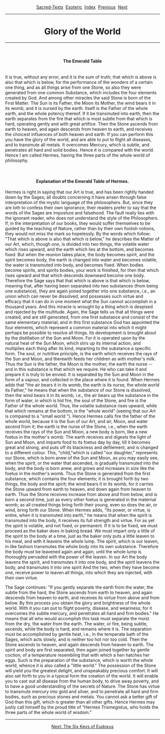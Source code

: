 <HTML>
 <HEAD>
<!-- Global site tag (gtag.js) - Google Analytics -->
<script async src="https://www.googletagmanager.com/gtag/js?id=UA-12241170-1"></script>
<script>
  window.dataLayer = window.dataLayer || [];
  function gtag(){dataLayer.push(arguments);}
  gtag('js', new Date());

  gtag('config', 'UA-12241170-1');
  gtag('config', 'GA_MEASUREMENT_ID', {
    'linker': {
      'domains': ['sacred-texts.com', 'next.sacred-texts.com', 'happyvegan.jp', 'next.happyvegan.jp', 'sacred-texts.online', 'next.sacred-texts.online']
    }
  });
</script>
<!-- End Global site tag (gtag.js) - Google Analytics -->
<TITLE>Glory of the World</TITLE>
 </HEAD>
 <BODY>
 <CENTER>
 <A HREF="../index.htm">Sacred-Texts</A>&nbsp;
 <A HREF="../eso/index.htm">Esoteric</A>&nbsp;
 <A HREF="index.htm">Index</A>&nbsp;
 <A HREF="emerald.htm">Previous</A>&nbsp;
 <A HREF="eudoxus.htm">Next</A>&nbsp;
 </CENTER>
 <HR>
 <CENTER><H1>Glory of the World</H1></CENTER>
 <hr>
 <br>
 <center>
 <h4>The Emerald Table</h4><br>
 </center>
 It is true, without any error, and it is the sum of truth; that which is above is also that which is below, for the performance of the wonders of a certain one thing, and as all things arise from one Stone, so also they were generated from one common Substance, which includes the four elements created by God. And among other miracles the said Stone is born of the First Matter. The Sun is its Father, the Moon its Mother, the wind bears it in its womb, and it is nursed by the earth. Itself is the Father of the whole earth, and the whole potency thereof. If it be transmuted into earth, then the earth separates from the fire that which is most subtle from that which is hard, operating gently and with great artifice. Then the Stone ascends from earth to heaven, and again descends from heaven to earth, and receives the choicest influences of both heaven and earth. If you can perform this you have the glory of the world, and are able to put to flight all diseases, and to transmute all metals. It overcomes Mercury, which is subtle, and penetrates all hard and solid bodies. Hence it is compared with the world. Hence I am called Hermes, having the three parts of the whole world of philosophy. <p>
 <br>
 <center>
 <h4>Explanation of the Emerald Table of Hermes.</h4><p>
 </center>
 Hermes is right in saying that our Art is true, and has been rightly handed down by the Sages; all doubts concerning it have arisen through false interpretation of the mystic language of the philosophers. But, since they are loth to confess their own ignorance, their readers prefer to say that the words of the Sages are imposture and falsehood. The fault really lies with the ignorant reader, who does not understand the style of the Philosophers. If, in the interpretation of our books, they would suffer themselves to be guided by the teaching of Nature, rather than by their own foolish notions, they would not miss the mark so hopelessly. By the words which follow: "That which is above is also that which is below," he describes the Matter of our Art, which, though <i>one</i>, is divided into two things, the volatile water which rises upward, and the earth which lies at the bottom, and becomes fixed. But when the reunion takes place, the body becomes spirit, and the spirit becomes body, the earth is changed into water and becomes volatile, the water is transmuted into body, and becomes fixed. When bodies become spirits, and spirits bodies, your work is finished, for then that which rises upward and that which descends downward become one body. Therefore the Sage says that that which is above is that which is below, meaning that, after having been separated into two substances (from being one substance), they are again joined together into one substance, i.e., an union which can never be dissolved, and possesses such virtue and efficacy that it can do in one moment what the Sun cannot accomplish in a thousand years. And this miracle is wrought by a thing which is despised and rejected by the multitude. Again, the Sage tells us that all things were created, and are still generated, from one first substance and consist of the same elementary material; and in this first substance God has appointed the four elements, which represent a common material into which it might perhaps be possible to resolve all things. Its development is brought about by the distillation of the Sun and Moon. For it is operated upon by the natural heat of the Sun Moon, which stirs up its internal action, and multiplies each thing after its kind, imparting to the substance a specific form. The soul, or nutritive principle, is the earth which receives the rays of the Sun and Moon, and therewith feeds her children as with mother's milk. Thus the Sun is the father, the Moon is the mother, the earth the nurse -- and in this substance is that which we require. He who can take it and prepare it is truly to be envied. It is separated by the Sun and Moon in the form of a vapour, and collected in the place where it is found. When Hermes adds that "the air bears it in its womb, the earth is its nurse, the whole world its Father," he means that when the substance of our Stone is dissolved, then the wind bears it in its womb, i.e., the air bears up the substance in the form of water, in which is hid fire, the soul of the Stone, and fire is the Father of the whole world. Thus, the volatile substance rises upward, while that which remains at the bottom, is the "whole world" (seeing that our Art is compared to a "small world "). Hence Hermes calls fire the father of the whole world, because it is the Sun of our Art, and air, Moon, and water ascend from it; the earth is the nurse of the Stone, i.e., when the earth receives the rays of the Sun and Moon, a new body is born, like a new foetus in the mother's womb. The earth receives and digests the light of Sun and Moon, and imparts food to its foetus day by day, till it becomes great and strong, and puts off its blackness and defilement, and is changed to a different colour. This, "child,"which is called "our daughter," represents our Stone, which is born anew of the Sun and Moon, as you may easily see, when the spirit, or the water that ascended, is gradually transmuted into the body, and the body is born anew, and grows and increases in size like the foetus in the mother's womb. Thus the Stone is generated from the first substance, which contains the four elements; it is brought forth by two things, the body and the spirit; the wind bears it in its womb, for it carries the Stone upward from earth to heaven, and down again from heaven to earth. Thus the Stone receives increase from above and from below, and is born a second time, just as every other foetus is generated in the maternal womb; as all created things bring forth their young, even so does the air, or wind, bring forth our Stone. When Hermes adds, "Its power, or virtue, is entire, when it is transmuted into earth," he means that when the spirit is transmuted into the body, it receives its full strength and virtue. For as yet the spirit is volatile, and not fixed, or permanent. If it is to be fixed, we must proceed as the baker does in baking bread. We must impart only a little of the spirit to the body at a time, just as the baker only puts a little leaven to his meal, and with it leavens the whole lump. The spirit, which is our leaven, in like fashion transmutes the whole body into its own substance. Therefore the body must be leavened again and again, until the whole lump is thoroughly pervaded with the power of the leaven. In our Art the body leavens the spirit, and transmutes it into one body, and the spirit leavens the body, and transmutes it into one spirit And the two, when they have become one, receive power to leaven all things, into which they are injected, with their own virtue. <p>
 The Sage continues: "If you gently separate the earth from the water, the subtle from the hard, the Stone ascends from earth to heaven, and again descends from heaven to earth, and receives its virtue from above and from below. By this process you obtain the glory and brightness of the whole world. With it you can put to flight poverty, disease, and weariness; for it overcomes the subtle mercury, and penetrates all hard and firm bodies." He means that all who would accomplish this task must separate the moist from the dry, the water from the earth. The water, or fire, being subtle, ascends, while the body is hard, and remains where it is. The separation must be accomplished by gentle heat, i.e., in the temperate bath of the Sages, which acts slowly, and is neither too hot nor too cold. Then the Stone ascends to heaven, and again descends from heaven to earth. The spirit and body are first separated, then again joined together by gentle coction, of a temperature resembling that with which a hen hatches her eggs. Such is the preparation of the substance, which is worth the whole world, whence it is also called a "little world." The possession of the Stone will yield you the greatest delight, and unspeakably precious comfort. It will also set forth to you in a typical form the creation of the world. It will enable you to cast out all disease from the human body, to drive away poverty, and to have a good understanding of the secrets of Nature. The Stone has virtue to transmute mercury into gold and silver, and to penetrate all hard and firm bodies, such as precious stones and metals. You cannot ask a better gift of God than this gift, which is greater than all other gifts. Hence Hermes may justly call himself by the proud title of "Hermes Trismegistus, who holds the three parts of the whole world of wisdom."
 
 
 <HR><CENTER><A HREF="eudoxus.htm">Next: The Six Keys of Eudoxus</A></CENTER><BR>
 </BODY>
 </HTML>
